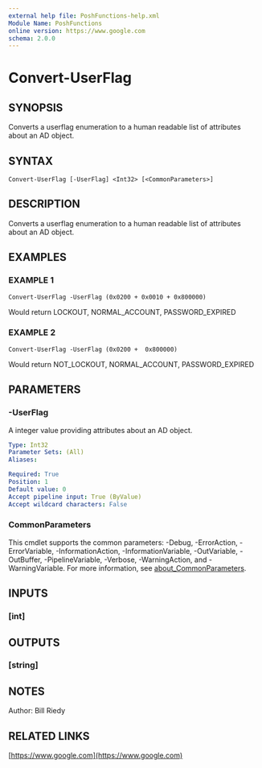 ```yaml
---
external help file: PoshFunctions-help.xml
Module Name: PoshFunctions
online version: https://www.google.com
schema: 2.0.0
---
```


# Convert-UserFlag

## SYNOPSIS
Converts a userflag enumeration to a human readable list of attributes about an AD object.

## SYNTAX

```
Convert-UserFlag [-UserFlag] <Int32> [<CommonParameters>]
```

## DESCRIPTION
Converts a userflag enumeration to a human readable list of attributes about an AD object.

## EXAMPLES

### EXAMPLE 1
```
Convert-UserFlag -UserFlag (0x0200 + 0x0010 + 0x800000)
```

Would return
LOCKOUT, NORMAL_ACCOUNT, PASSWORD_EXPIRED

### EXAMPLE 2
```
Convert-UserFlag -UserFlag (0x0200 +  0x800000)
```

Would return
NOT_LOCKOUT, NORMAL_ACCOUNT, PASSWORD_EXPIRED

## PARAMETERS

### -UserFlag
A integer value providing attributes about an AD object.

```yaml
Type: Int32
Parameter Sets: (All)
Aliases:

Required: True
Position: 1
Default value: 0
Accept pipeline input: True (ByValue)
Accept wildcard characters: False
```

### CommonParameters
This cmdlet supports the common parameters: -Debug, -ErrorAction, -ErrorVariable, -InformationAction, -InformationVariable, -OutVariable, -OutBuffer, -PipelineVariable, -Verbose, -WarningAction, and -WarningVariable. For more information, see [about_CommonParameters](http://go.microsoft.com/fwlink/?LinkID=113216).

## INPUTS

### [int]
## OUTPUTS

### [string]
## NOTES
Author:     Bill Riedy

## RELATED LINKS

[https://www.google.com](https://www.google.com)


